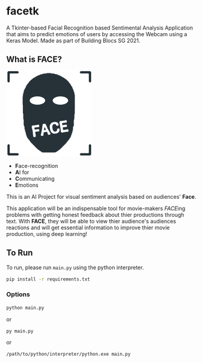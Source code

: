 # facetk
A Tkinter-based Facial Recognition based Sentimental Analysis Application that aims to predict emotions of users by accessing the Webcam using a Keras Model. Made as part of Building Blocs SG 2021.

## What is FACE?
![logo](assets/logo.png?raw=true)

- **F**ace-recognition
- **A**I for
- **C**ommunicating
- **E**motions

This is an AI Project for visual sentiment analysis based on audiences' **Face**.

This application will be an indispensable tool for movie-makers *FACE*ing problems with getting honest feedback about thier productions through text.
With **FACE**, they will be able to view thier audience's audiences reactions and will get essential information to improve thier movie production, using deep learning!

## To Run
To run, please run `main.py` using the python interpreter.

```sh
pip install -r requirements.txt
```

### Options

```sh
python main.py
```

or

```sh
py main.py
```

or

```sh
/path/to/python/interpreter/python.exe main.py
```
